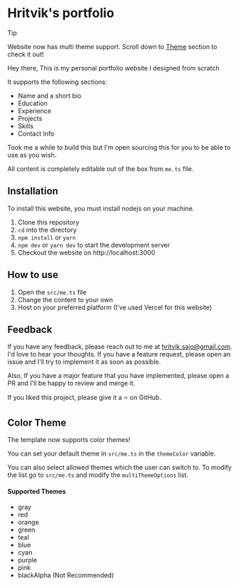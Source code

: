 # Hritvik's portfolio

> [!TIP]
> Website now has multi theme support. Scroll down to [Theme](#color-theme) section to check it out!

Hey there, This is my personal portfolio website I designed from scratch

It supports the following sections:
- Name and a short bio
- Education
- Experience
- Projects
- Skills
- Contact Info

Took me a while to build this but I'm open sourcing this for you to be able to use as you wish.

All content is completely editable out of the box from ```me.ts``` file.

## Installation
To install this website, you must install nodejs on your machine.

1. Clone this repository
2. `cd` into the directory
3. ```npm install``` or ```yarn```
4. ```npm dev``` or ```yarn dev``` to start the development server
5. Checkout the website on http://localhost:3000


## How to use
1. Open the ```src/me.ts``` file
2. Change the content to your own
3. Host on your preferred platform (I've used Vercel for this website)

## Feedback
If you have any feedback, please reach out to me at [
	hritvik.sajo@gmail.com](mailto:hritvik.sajo@gmail.com). I'd love to hear your thoughts. If you have a feature request, please open an issue and I'll try to implement it as soon as possible.

Also, If you have a major feature that you have implemented, please open a PR and I'll be happy to review and merge it.

If you liked this project, please give it a ⭐️ on GitHub.


## Color Theme
The template now supports color themes!

You can set your default theme in `src/me.ts` in the `themeColor` variable.

You can also select allowed themes which the user can switch to.
To modify the list go to `src/me.ts` and modify the `multiThemeOptions` list.

#### Supported Themes
- gray
- red
- orange
- green
- teal
- blue
- cyan
- purple
- pink
- blackAlpha (Not Recommended)





